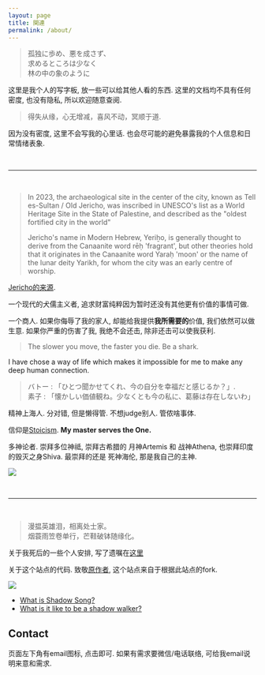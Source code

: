 ```yaml
---
layout: page
title: 関連
permalink: /about/
---
```


> 孤独に歩め、悪を成さず、  
> 求めるところは少なく  
> 林の中の象のように

这里是我个人的写字板, 放一些可以给其他人看的东西. 这里的文档均不具有任何密度, 也没有隐私, 所以欢迎随意查阅. 

> 得失从缘，心无增减，喜风不动，冥顺于道. 

因为没有密度, 这里不会写我的心里话. 也会尽可能的避免暴露我的个人信息和日常情绪表象.

<br>

---
<br>

> In 2023, the archaeological site in the center of the city, known as Tell es-Sultan / Old Jericho, was inscribed in UNESCO's list as a World Heritage Site in the State of Palestine, and described as the "oldest fortified city in the world"
> 
> Jericho's name in Modern Hebrew, Yeriẖo, is generally thought to derive from the Canaanite word rēḥ 'fragrant', but other theories hold that it originates in the Canaanite word Yaraḥ 'moon' or the name of the lunar deity Yarikh, for whom the city was an early centre of worship.

[Jericho的来源](https://en.wikipedia.org/wiki/Jericho). 

一个现代的犬儒主义者, 追求财富纯粹因为暂时还没有其他更有价值的事情可做. 

一个商人. 如果你侮辱了我的家人, 却能给我提供**我所需要的**价值, 我们依然可以做生意. 如果你严重的伤害了我, 我绝不会还击, 除非还击可以使我获利. 

> The slower you move, the faster you die. Be a shark. 

I have chose a way of life which makes it impossible for me to make any deep human connection.  

> バトー : 「ひとつ聞かせてくれ、今の自分を幸福だと感じるか？」.  
> 素子 : 「懐かしい価値観ね。少なくとも今の私に、葛藤は存在しないわ」

精神上海人. 分对错, 但是懒得管.  不想judge别人. 管侬啥事体.

信仰是[Stoicism](https://en.wikipedia.org/wiki/Stoicism).  **My master serves the One.** 

多神论者. 崇拜多位神祗, 崇拜古希腊的 月神Artemis 和 战神Athena, 也崇拜印度的毁灭之身Shiva. 最崇拜的还是 死神海伦, 那是我自己的主神.  

![](https://lh3.googleusercontent.com/pw/AP1GczMoh_OvXW_N5dFUzocMP-wHDSD1KhsGouovPyyKISwnsvNiJ_UWmBJK38x77rz4-fW2FHO6qTiCUQVfEMjlQU2qrduWqZnVpvE3hB1rT0tID_y2u1Ysx7ZF-4VdxryNTdNQEqwPid02xyDn9WezvBIdJw=w971-h1294-s-no-gm?authuser=0)

<br>

---
<br>

> 漫揾英雄泪，相离处士家。 <br>
> 烟蓑雨笠卷单行，芒鞋破钵随缘化。

关于我死后的一些个人安排, 写了遗嘱在[这里](https://asheblade.github.io/TombStone/)

关于这个站点的代码. 致敬[原作者](https://himring.top/welcome-to-endworld/), 这个站点来自于根据此站点的fork. 

![](https://lh3.googleusercontent.com/pw/ADCreHcVeFEH5dRJpx9mqiK6j-xHW_My6E3RYT-fSLmaSofJcdNptNdnGHLsdD0sjrwn0hRxcdh5sQJvgbF7DaPzF9Q5dHfsqaTuHtnl6OzZSjN2l2yFe_SPSVwEi4WxyYNOuuKqnhbnY7FmVduzTE0VfyJ9rQ=w1706-h1280-s-no-gm?authuser=1)

- [What is Shadow Song?](https://drive.google.com/file/d/1dVQN1pIUeUoosU_RYPbTXG9mEfdOrDFL/view?usp=sharing)
- [What is it like to be a shadow walker?](https://www.youtube.com/watch?v=alsonc2VOPc&list=OLAK5uy_llmxrWceiz6EZPJH4qb5ILRxNA9lj3RYM&index=3)


## Contact

页面左下角有email图标, 点击即可. 如果有需求要微信/电话联络, 可给我email说明来意和需求. 

